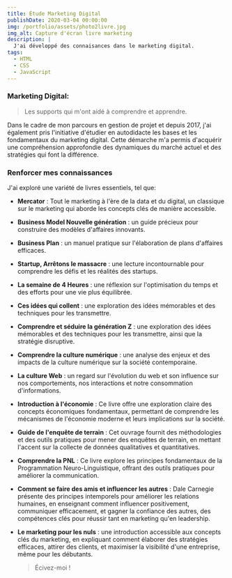 ```yaml
---
title: Étude Marketing Digital
publishDate: 2020-03-04 00:00:00
img: /portfolio/assets/photo2livre.jpg
img_alt: Capture d'écran livre marketing
description: |
  J'ai développé des connaisances dans le marketing digital.
tags:
  - HTML
  - CSS
  - JavaScript
---
```


### Marketing Digital:

> Les supports qui m'ont aidé à comprendre et apprendre.

Dans le cadre de mon parcours en gestion de projet et depuis 2017, j'ai également pris l'initiative d'étudier en autodidacte les bases et les fondamentaux du marketing digital. Cette démarche m'a permis d'acquérir une compréhension approfondie des dynamiques du marché actuel et des stratégies qui font la différence.

### Renforcer mes connaissances

J'ai exploré une variété de livres essentiels, tel que:

- **Mercator** : Tout le marketing à l'ère de la data et du digital, un classique sur le marketing qui aborde les concepts clés de manière accessible.
- **Business Model Nouvelle génération** : un guide précieux pour construire des modèles d'affaires innovants.
- **Business Plan** : un manuel pratique sur l'élaboration de plans d'affaires efficaces.
- **Startup, Arrêtons le massacre** : une lecture incontournable pour comprendre les défis et les réalités des startups.
- **La semaine de 4 Heures** : une réflexion sur l'optimisation du temps et des efforts pour une vie plus équilibrée.
- **Ces idées qui collent** : une exploration des idées mémorables et des techniques pour les transmettre.
- **Comprendre et séduire la génération Z** : une exploration des idées mémorables et des techniques pour les transmettre, ainsi que la stratégie disruptive.
- **Comprendre la culture numérique** : une analyse des enjeux et des impacts de la culture numérique sur la société contemporaine.
- **La culture Web** : un regard sur l'évolution du web et son influence sur nos comportements, nos interactions et notre consommation d'informations.
- **Introduction à l'économie** : Ce livre offre une exploration claire des concepts économiques fondamentaux, permettant de comprendre les mécanismes de l'économie moderne et leurs implications sur la société.
- **Guide de l'enquête de terrain** : Cet ouvrage fournit des méthodologies et des outils pratiques pour mener des enquêtes de terrain, en mettant l'accent sur la collecte de données qualitatives et quantitatives.
- **Comprendre la PNL** : Ce livre explore les principes fondamentaux de la Programmation Neuro-Linguistique, offrant des outils pratiques pour améliorer la communication.
- **Comment se faire des amis et influencer les autres** : Dale Carnegie présente des principes intemporels pour améliorer les relations humaines, en enseignant comment influencer positivement, communiquer efficacement, et gagner la confiance des autres, des compétences clés pour réussir tant en marketing qu'en leadership.
- **Le marketing pour les nuls** : une introduction accessible aux concepts clés du marketing, en expliquant comment élaborer des stratégies efficaces, attirer des clients, et maximiser la visibilité d'une entreprise, même pour les débutants.

  > Écivez-moi !
